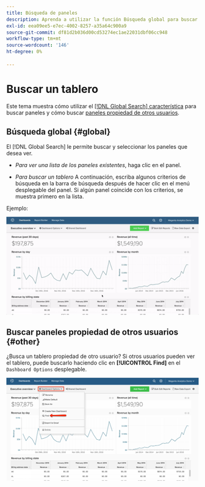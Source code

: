 ```yaml
---
title: Búsqueda de paneles
description: Aprenda a utilizar la función Búsqueda global para buscar paneles y cómo buscar paneles propiedad de otros usuarios.
exl-id: eea09ee5-e7ec-4002-8257-a35a64c900a9
source-git-commit: df81d2b036d00cd53274ec1ae22031dbf06cc948
workflow-type: tm+mt
source-wordcount: '146'
ht-degree: 0%

---
```


# Buscar un tablero

Este tema muestra cómo utilizar el [[!DNL Global Search] característica](#global) para buscar paneles y cómo buscar [paneles propiedad de otros usuarios](#other).

## Búsqueda global {#global}

El [!DNL Global Search] le permite buscar y seleccionar los paneles que desea ver.

* *Para ver una lista de los paneles existentes*, haga clic en el panel.

* *Para buscar un tablero* A continuación, escriba algunos criterios de búsqueda en la barra de búsqueda después de hacer clic en el menú desplegable del panel. Si algún panel coincide con los criterios, se muestra primero en la lista.

Ejemplo:

![búsqueda global de tablero](../../assets/dboard-global-search.gif)

## Buscar paneles propiedad de otros usuarios {#other}

¿Busca un tablero propiedad de otro usuario? Si otros usuarios pueden ver el tablero, puede buscarlo haciendo clic en **[!UICONTROL Find]** en el `Dashboard Options` desplegable.

![buscar paneles](../../assets/find-dboards-other-owners.png)
